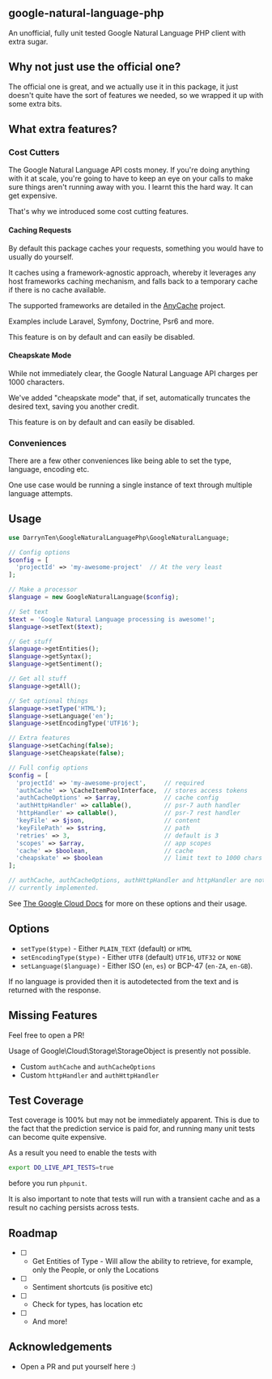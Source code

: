 ## google-natural-language-php

An unofficial, fully unit tested Google Natural Language PHP client with 
extra sugar.

## Why not just use the official one?

The official one is great, and we actually use it in this package, it
just doesn't quite have the sort of features we needed, so we wrapped
it up with some extra bits.

## What extra features?

### Cost Cutters

The Google Natural Language API costs money. If you're doing anything
with it at scale, you're going to have to keep an eye on your calls to
make sure things aren't running away with you. I learnt this the hard
way. It can get expensive.

That's why we introduced some cost cutting features.

#### Caching Requests

By default this package caches your requests, something you would have
to usually do yourself.

It caches using a framework-agnostic approach, whereby it leverages any
host frameworks caching mechanism, and falls back to a temporary cache
if there is no cache available.

The supported frameworks are detailed in the [AnyCache](https://github.com/darrynten/any-cache) project.

Examples include Laravel, Symfony, Doctrine, Psr6 and more.

This feature is on by default and can easily be disabled.

#### Cheapskate Mode

While not immediately clear, the Google Natural Language API charges per 1000 characters.

We've added "cheapskate mode" that, if set, automatically truncates the 
desired text, saving you another credit.

This feature is on by default and can easily be disabled.

### Conveniences

There are a few other conveniences like being able to set the type,
language, encoding etc.

One use case would be running a single instance of text through
multiple language attempts.

## Usage

```php
use DarrynTen\GoogleNaturalLanguagePhp\GoogleNaturalLanguage;

// Config options
$config = [
  'projectId' => 'my-awesome-project'  // At the very least
];

// Make a processor
$language = new GoogleNaturalLanguage($config);

// Set text
$text = 'Google Natural Language processing is awesome!';
$language->setText($text);

// Get stuff
$language->getEntities();
$language->getSyntax();
$language->getSentiment();

// Get all stuff
$language->getAll();

// Set optional things
$language->setType('HTML');
$language->setLanguage('en');
$language->setEncodingType('UTF16');

// Extra features
$language->setCaching(false);
$language->setCheapskate(false);

// Full config options
$config = [
  'projectId' => 'my-awesome-project',     // required
  'authCache' => \CacheItemPoolInterface,  // stores access tokens
  'authCacheOptions' => $array,            // cache config
  'authHttpHandler' => callable(),         // psr-7 auth handler
  'httpHandler' => callable(),             // psr-7 rest handler
  'keyFile' => $json,                      // content
  'keyFilePath' => $string,                // path
  'retries' => 3,                          // default is 3
  'scopes' => $array,                      // app scopes
  'cache' => $boolean,                     // cache
  'cheapskate' => $boolean                 // limit text to 1000 chars
];

// authCache, authCacheOptions, authHttpHandler and httpHandler are not
// currently implemented.
```

See [The Google Cloud Docs](https://googlecloudplatform.github.io/google-cloud-php/#/docs/v0.20.2/naturallanguage/naturallanguageclient)
for more on these options and their usage.

## Options

* `setType($type)` - Either `PLAIN_TEXT` (default) or `HTML`
* `setEncodingType($type)` - Either `UTF8` (default) `UTF16`, `UTF32` or `NONE`
* `setLanguage($language)` - Either ISO (`en`, `es`) or BCP-47 (`en-ZA`, `en-GB`).

If no language is provided then it is autodetected from the text and
is returned with the response.

## Missing Features

Feel free to open a PR!

Usage of Google\Cloud\Storage\StorageObject is presently not possible.

* Custom `authCache` and `authCacheOptions`
* Custom `httpHandler` and `authHttpHandler`

## Test Coverage

Test coverage is 100% but may not be immediately apparent. This is due
to the fact that the prediction service is paid for, and running many
unit tests can become quite expensive.

As a result you need to enable the tests with

```bash
export DO_LIVE_API_TESTS=true
```

before you run `phpunit`.

It is also important to note that tests will run with a transient
cache and as a result no caching persists across tests.

## Roadmap

- [ ] - Get Entities of Type - Will allow the ability to retrieve, for
example, only the People, or only the Locations
- [ ] - Sentiment shortcuts (is positive etc)
- [ ] - Check for types, has location etc
- [ ] - And more!

## Acknowledgements

* Open a PR and put yourself here :)



